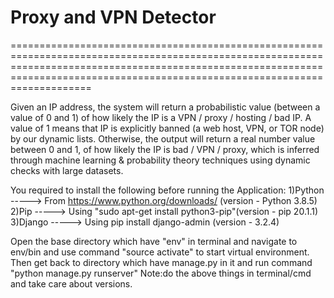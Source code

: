 # Proxy and VPN Detector #
======================================================================================================================================================================================================================================

Given an IP address, the system will return a probabilistic value (between a value of 0 and 1) of how likely the IP is a VPN / proxy / hosting / bad IP. A value of 1 means that IP is explicitly banned (a web host, VPN, or TOR node) by our dynamic lists. Otherwise, the output will return a real number value between 0 and 1, of how likely the IP is bad / VPN / proxy, which is inferred through machine learning & probability theory techniques using dynamic checks with large datasets.

You required to install the following before running the Application:
1)Python -----> From https://www.python.org/downloads/  (version - Python 3.8.5)
2)Pip    -----> Using "sudo apt-get install python3-pip"(version - pip 20.1.1)
3)Django -----> Using pip install django-admin           (version - 3.2.4)

Open the base directory which have "env" in terminal and navigate to env/bin and use command "source activate" to start virtual environment.
Then get back to directory which have manage.py in it and run command "python manage.py runserver"
Note:do the above things in terminal/cmd and take care about versions.
